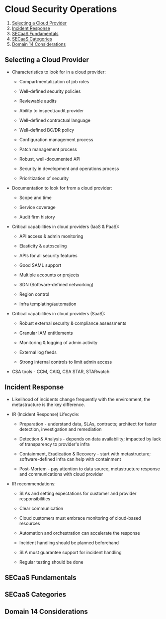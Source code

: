 # Cloud Security Operations

1. [Selecting a Cloud Provider](#selecting-a-cloud-provider)
2. [Incident Response](#incident-response)
3. [SECaaS Fundamentals](#secaas-fundamentals)
4. [SECaaS Categories](#secaas-categories)
5. [Domain 14 Considerations](#domain-14-considerations)

## Selecting a Cloud Provider

* Characteristics to look for in a cloud provider:

  * Compartmentalization of job roles

  * Well-defined security policies

  * Reviewable audits

  * Ability to inspect/audit provider

  * Well-defined contractual language

  * Well-defined BC/DR policy

  * Configuration management process

  * Patch management process

  * Robust, well-documented API

  * Security in development and operations process

  * Prioritization of security

* Documentation to look for from a cloud provider:

  * Scope and time

  * Service coverage

  * Audit firm history

* Critical capabilities in cloud providers (IaaS & PaaS):

  * API access & admin monitoring

  * Elasticity & autoscaling

  * APIs for all security features

  * Good SAML support

  * Multiple accounts or projects

  * SDN (Software-defined networking)

  * Region control

  * Infra templating/automation

* Critical capabilities in cloud providers (SaaS):

  * Robust external security & compliance assessments

  * Granular IAM entitlements

  * Monitoring & logging of admin activity

  * External log feeds

  * Strong internal controls to limit admin access

* CSA tools - CCM, CAIQ, CSA STAR, STARwatch

## Incident Response

* Likelihood of incidents change frequently with the environment, the metastructure is the key difference.

* IR (Incident Response) Lifecycle:

  * Preparation - understand data, SLAs, contracts; architect for faster detection, investigation and remediation

  * Detection & Analysis - depends on data availability; impacted by lack of transparency to provider's infra

  * Containment, Eradication & Recovery - start with metastructure; software-defined infra can help with containment

  * Post-Mortem - pay attention to data source, metastructure response and communications with cloud provider

* IR recommendations:

  * SLAs and setting expectations for customer and provider responsibilities

  * Clear communication

  * Cloud customers must embrace monitoring of cloud-based resources

  * Automation and orchestration can accelerate the response

  * Incident handling should be planned beforehand

  * SLA must guarantee support for incident handling

  * Regular testing should be done

## SECaaS Fundamentals

## SECaaS Categories

## Domain 14 Considerations
